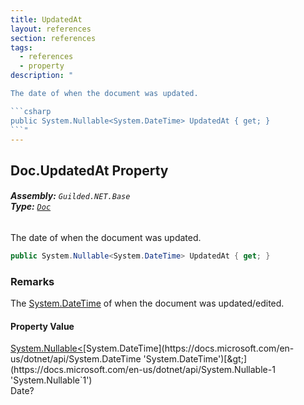 ```yaml
---
title: UpdatedAt
layout: references
section: references
tags:
  - references
  - property
description: "

The date of when the document was updated.

```csharp
public System.Nullable<System.DateTime> UpdatedAt { get; }
```"
---
```


## Doc.UpdatedAt Property
###### **Assembly:** `Guilded.NET.Base`<br/>**Type:** [`Doc`](Doc 'Guilded.NET.Base.Content.Doc')

The date of when the document was updated.

```csharp
public System.Nullable<System.DateTime> UpdatedAt { get; }
```

### Remarks
  
The [System.DateTime](https://docs.microsoft.com/en-us/dotnet/api/System.DateTime 'System.DateTime') of when the document was updated/edited.

#### Property Value
[System.Nullable&lt;](https://docs.microsoft.com/en-us/dotnet/api/System.Nullable-1 'System.Nullable`1')[System.DateTime](https://docs.microsoft.com/en-us/dotnet/api/System.DateTime 'System.DateTime')[&gt;](https://docs.microsoft.com/en-us/dotnet/api/System.Nullable-1 'System.Nullable`1')  
Date?